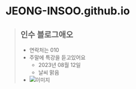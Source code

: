 # JEONG-INSOO.github.io
> ## 인수 블로그애오
>  - 연락처는 010
>  - 주말에 특강을 듣고있어요
>     - 2023년 08월 12일
>     - 날씨 맑음
> - ![이미지](https://cdn.pixabay.com/photo/2017/11/14/13/06/kitty-2948404_1280.jpg)
